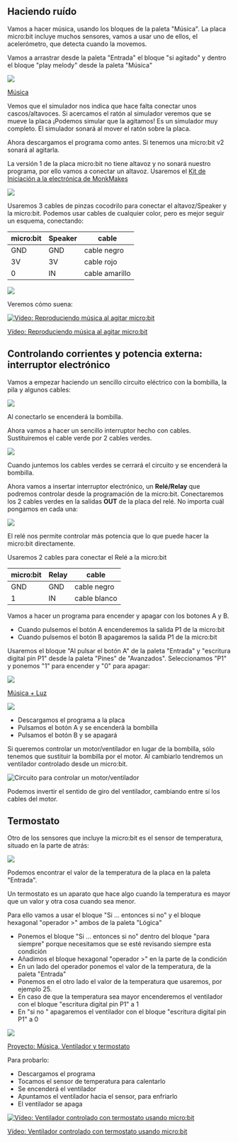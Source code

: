 


## Haciendo ruído

Vamos a hacer música, usando los bloques de la paleta "Música". 
La placa micro:bit incluye muchos sensores, vamos a usar uno de ellos, el acelerómetro, que detecta cuando la movemos.

Vamos a arrastrar desde la paleta "Entrada" el bloque "si agitado" y dentro el bloque "play melody" desde la paleta "Música"

![](./images/Musica.png)

[Música](https://makecode.microbit.org/_Rsfe6X6vMED1)

Vemos que el simulador nos indica que hace falta conectar unos cascos/altavoces. Si acercamos el ratón al simulador veremos que se mueve la placa ¡Podemos simular que la agitamos! Es un simulador muy completo.
El simulador sonará al mover el ratón sobre la placa.

Ahora descargamos el programa como antes. Si tenemos una micro:bit v2 sonará al agitarla.

La versión 1 de la placa micro:bit no tiene altavoz y no sonará nuestro programa, por ello vamos a conectar un altavoz. Usaremos el [Kit de Iniciación a la electrónica de MonkMakes](http://www.monkmakes.com/mb_kit_es)

![](./images/in_box_read_web.jpg)



Usaremos 3 cables de pinzas cocodrilo para conectar el altavoz/Speaker y la micro:bit. Podemos usar cables de cualquier color, pero es mejor seguir un esquema, conectando:

micro:bit| Speaker | cable
---|---|---
GND | GND |cable negro
3V| 3V | cable rojo
0|IN| cable amarillo

![](./images/microbit-altavoz2.jpg)

Veremos cómo suena:

[![Vídeo: Reproduciendo música al agitar micro:bit](https://img.youtube.com/vi/VwGuElgN2t8/0.jpg)](https://youtu.be/VwGuElgN2t8)


[Vídeo: Reproduciendo música al agitar micro:bit](https://youtu.be/VwGuElgN2t8)

## Controlando corrientes y potencia externa: interruptor electrónico

Vamos a empezar haciendo un sencillo circuito eléctrico con la bombilla, la pila y algunos cables:

![](./images/circuitoBombilla1.jpg)


Al conectarlo se encenderá la bombilla.

Ahora vamos a hacer un sencillo interruptor hecho con cables. Sustituiremos el cable verde por 2 cables verdes. 

![](./images/circuitoBombillaInterruptor.jpg)

Cuando juntemos los cables verdes se cerrará el circuito y se encenderá la bombilla.

Ahora vamos a insertar interruptor electrónico, un **Relé/Relay** que podremos controlar desde la programación de la micro:bit.
Conectaremos los 2 cables verdes en la salidas **OUT** de la placa del relé. No importa cuál pongamos en cada una:

![](./images/circuitoBombillaRele.jpg)

El relé nos permite controlar más potencia que lo que puede hacer la micro:bit directamente.

Usaremos 2 cables para conectar el Relé a la micro:bit

micro:bit| Relay| cable
---|---|---
GND | GND |cable negro
1| IN | cable blanco

Vamos a hacer un programa para encender y apagar con los botones A y B. 

* Cuando pulsemos el botón A encenderemos la salida P1 de la micro:bit
* Cuando pulsemos el botón B apagaremos la salida P1 de la micro:bit

Usaremos el bloque "Al pulsar el botón A" de la paleta "Entrada" y "escritura digital pin P1" desde la paleta "Pines" de "Avanzados". Seleccionamos "P1" y ponemos "1" para encender y "0" para apagar:

![](./images/Musica-Ventilador.png)

[Música + Luz](https://makecode.microbit.org/_9cCRiFb7C2ys)


![](./images/circuitoBombillaRelemicrobit.jpg)

* Descargamos el programa a la placa
* Pulsamos el botón A y se encenderá la bombilla
* Pulsamos el botón B y se apagará

Si queremos controlar un motor/ventilador en lugar de la bombilla, sólo tenemos que sustituir la bombilla por el motor. Al cambiarlo tendremos un ventilador controlado desde un micro:bit.

![Circuito para controlar un motor/ventilador](./images/circuitoVentiladorRelemicrobit.jpg)

Podemos invertir el sentido de giro del ventilador, cambiando entre sí los cables del motor.

## Termostato

Otro de los sensores que incluye la micro:bit es el sensor de temperatura, situado en la parte de atrás:

![](./images/thermometer.png)

Podemos encontrar el valor de la temperatura de la placa en la paleta "Entrada".

Un termostato es un aparato que hace algo cuando la temperatura es mayor que un valor y otra cosa cuando sea menor.

Para ello vamos a usar  el bloque "Si ... entonces si no" y el bloque hexagonal "operador  >" ambos de la paleta "Lógica" 

* Ponemos el bloque "Si ... entonces si no" dentro del bloque "para siempre" porque necesitamos que se esté revisando siempre esta condición
* Añadimos el bloque hexagonal "operador >"  en la parte de la condición
* En un lado del operador ponemos el valor de la temperatura, de la paleta "Entrada"
* Ponemos en el otro lado el valor de la temperatura que usaremos, por ejemplo 25.
* En caso de que la temperatura sea mayor encenderemos el ventilador con el bloque "escritura digital pin P1" a 1
* En "si no " apagaremos el ventilador con el bloque "escritura digital pin P1" a 0


![](./images/Musica-Ventilador-Termostato.png)


[Proyecto: Música, Ventilador y termostato](https://makecode.microbit.org/_DzJHtaPoT4dT)

Para probarlo:

* Descargamos el programa
* Tocamos el sensor de temperatura para calentarlo
* Se encenderá el ventilador
* Apuntamos el ventilador hacia el sensor, para enfriarlo
* El ventilador se apaga

[![Vídeo: Ventilador controlado con termostato usando micro:bit](https://img.youtube.com/vi/9PxjRF-k8-g/0.jpg)](https://youtu.be/9PxjRF-k8-g)

[Vídeo: Ventilador controlado con termostato usando micro:bit](https://youtu.be/9PxjRF-k8-g)

